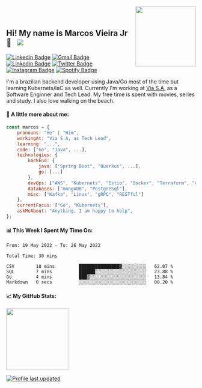 <img align='right' src="https://media.giphy.com/media/M9gbBd9nbDrOTu1Mqx/giphy.gif" width="160" style="margin-top: -30px !important">

## Hi! My name is Marcos Vieira Jr 👋 &nbsp; ![](https://visitor-badge.glitch.me/badge?page_id=marcosvieirajr.marcosvieirajr)

[![Linkedin Badge](https://img.shields.io/badge/-marcosvieirajr-blue?style=flat&logo=linkedin&logoColor=white)][linkedin]
[![Gmail Badge](https://img.shields.io/badge/-marcosvieirajr-FF4500?style=flat&logo=gmail&logoColor=white)][gmail]
[![Linkedin Badge](https://img.shields.io/badge/-WhatsApp-brightgreen?style=flat&logo=whatsapp&logoColor=white)][whatsapp]
[![Twitter Badge](https://img.shields.io/badge/-Twitter-00acee?style=flat&logo=Twitter&logoColor=white)][twitter]
[![Instagram Badge](https://img.shields.io/badge/-Instagram-e4405f?style=flat&logo=Instagram&logoColor=white)][instagram]
[![Spotify Badge](https://img.shields.io/badge/-Spotify-1DB954?style=flat&logo=Spotify&logoColor=white)][spotify]

I'm a brazilian backend developer using Java/Go most of the time but learning Kubernets/IaC as well. Currently I'm working at [Via S.A.](https://www.via.com.br/) as a Software Enginner and Tech Lead. My free time is spent with movies, series and study. I also love walking on the beach.

#### 📘 **A little more about me:**

```javascript
const marcos = {
    pronouns: "He" | "Him",
    workingAt: "Via S.A, as Tech Lead",
    learning: "...",
    code: ["Go", "Java", ...],
    technologies: {
        backEnd: {
            java: ["Spring Boot", "Quarkus", ...],
            go: [...]
        },
        devOps: ["AWS", "Kubernets", "Istio", "Docker", "Terraform", "Ansible", "Packer", "Vault"],
        databases: ["mongoDB", "PostgreSql"],
        misc: ["Kafka", "Linux", "gRPC", "RESTful"]
    },
    currentFocus: ["Go", "Kubernets"],
    askMeAbout: "Anything, I am happy to help",
};
```

#### 📊 This Week I Spent My Time On:
<!--START_SECTION:waka-->

```text
From: 19 May 2022 - To: 26 May 2022

Total Time: 30 mins

CSV        18 mins         ███████████████▓░░░░░░░░░   62.07 %
SQL        7 mins          ██████░░░░░░░░░░░░░░░░░░░   23.88 %
Go         4 mins          ███▒░░░░░░░░░░░░░░░░░░░░░   13.84 %
Markdown   0 secs          ░░░░░░░░░░░░░░░░░░░░░░░░░   00.20 %
```

<!--END_SECTION:waka-->
#### 📈 **My GitHub Stats:**

<img height="165em" src="https://github-readme-stats.vercel.app/api/top-langs/?username=marcosvieirajr&show_icons=true&hide_border=true&layout=compact&langs_count=8"/>

<!--
<p>
  <img height="165em" src="https://github-readme-stats.vercel.app/api?username=marcosvieirajr&show_icons=true&hide_border=true&count_private=true&include_all_commits=true" />
  <img height="165em" src="https://github-readme-stats.vercel.app/api/top-langs/?username=marcosvieirajr&show_icons=true&hide_border=true&layout=compact&langs_count=8"/>
</p>

I am a full-stack software engineer and writer. I love programming, writing, speaking and traveling.

As a software engineer, I enjoy using my obsessive attention to detail, my unequivocal love for making things that change the world. That's why I like to make things that make a difference.

- 📝 [Resume](https://github.com/marcosvieirajr/marcosvieirajr/blob/main/resume.pdf).

**marcosvieirajr/marcosvieirajr** is a ✨ _special_ ✨ repository because its `README.md` (this file) appears on your GitHub profile.

Here are some ideas to get you started:

*- 🔭 I’m currently working on ...
*- 🌱 I’m currently learning ...
- 👯 I’m looking to collaborate on ...
- 🤔 I’m looking for help with ...
- 💬 Ask me about ...
*- 📫 How to reach me: ...
*- 😄📃📓📒� Pronouns: ...
- ⚡ Fun fact: ...

code:
architecture: ["microservices", "event-driven", "design system pattern"],
challenge: "I am doing the #100DaysOfCode challenge focused on react and typescript"
architecture: ["Serverless Architecture", "Progressive web applications", "Single page applications"],
currentFocus: "Building Robots to ease opertations",
funFact: "There are two ways to write error-free programs; only the third one works"
fun: "Two bytes meet. The first byte asks, 'Are you ill?'
          The second byte replies, 'No, just feeling a bit off.'"

### Glad to see you here! &nbsp; ![](https://visitor-badge.glitch.me/badge?page_id=marcosvieirajr.marcosvieirajr)

Software Enginner and Tech Lead at [Via S.A](https://www.via.com.br/). 
-->

[![Profile last updated](https://img.shields.io/github/last-commit/marcosvieirajr/marcosvieirajr?label=Last%20updated)](https://github.com/marcosvieirajr/marcosvieirajr/commits)

[linkedin]: https://www.linkedin.com/in/marcosvieirajr
[dev]: https://dev.to/marcosvieirajr
[gmail]: mailto:marcosvieirajr@gmail.com
[whatsapp]: https://wa.me/+5571987021020
[twitter]: https://twitter.com/marcosvieirajr
[instagram]: https://www.instagram.com/marcosvieirajr
[spotify]: https://open.spotify.com/user/
